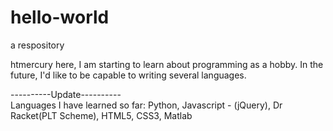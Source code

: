 # hello-world
a respository


htmercury here, I am starting to learn about programming as a hobby. 
In the future, I'd like to be capable to writing several languages.


----------Update----------
\
Languages I have learned so far: Python, Javascript - (jQuery), Dr Racket(PLT Scheme), HTML5, CSS3, Matlab
